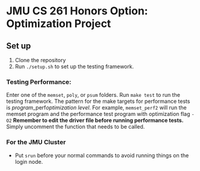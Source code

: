 # JMU CS 261 Honors Option: Optimization Project

## Set up

1. Clone the repository
2. Run `./setup.sh` to set up the testing framework.

### Testing Performance:

Enter one of the `memset`, `poly`, or `psum` folders. Run `make test` to run the
testing framework. The pattern for the make targets for performance tests is
*program*_perf*optimization level*. For example, `memset_perf2` will run the memset program and the performance test program with optimization flag `-O2` **Remember to edit the driver file before running performance tests.** Simply uncomment the function that needs to be called.

### For the JMU Cluster

* Put `srun` before your normal commands to avoid running things on the login node.
